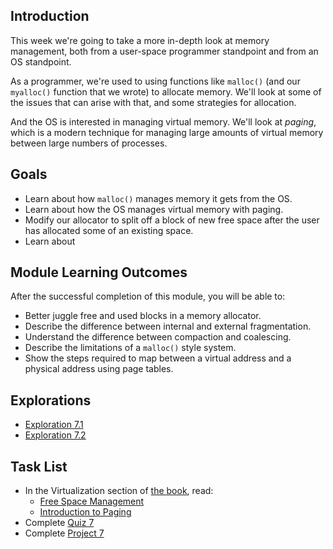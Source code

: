 ## Introduction

This week we're going to take a more in-depth look at memory management,
both from a user-space programmer standpoint and from an OS standpoint.

As a programmer, we're used to using functions like `malloc()` (and our
`myalloc()` function that we wrote) to allocate memory. We'll look at
some of the issues that can arise with that, and some strategies for
allocation.

And the OS is interested in managing virtual memory. We'll look at
_paging_, which is a modern technique for managing large amounts of
virtual memory between large numbers of processes.

## Goals

* Learn about how `malloc()` manages memory it gets from the OS.
* Learn about how the OS manages virtual memory with paging.
* Modify our allocator to split off a block of new free space after the
  user has allocated some of an existing space.
* Learn about 
  
## Module Learning Outcomes
  
After the successful completion of this module, you will be able to:

* Better juggle free and used blocks in a memory allocator.
* Describe the difference between internal and external fragmentation.
* Understand the difference between compaction and coalescing.
* Describe the limitations of a `malloc()` style system.
* Show the steps required to map between a virtual address and a
  physical address using page tables.

## Explorations

* [Exploration 7.1](https://canvas.oregonstate.edu/courses/1849663/assignments/8786298)
* [Exploration 7.2](https://canvas.oregonstate.edu/courses/1849663/assignments/8786299)

## Task List

* In the Virtualization section of [the book](https://pages.cs.wisc.edu/~remzi/OSTEP/), read:
  * [Free Space Management](https://pages.cs.wisc.edu/~remzi/OSTEP/vm-freespace.pdf)
  * [Introduction to Paging](https://pages.cs.wisc.edu/~remzi/OSTEP/vm-paging.pdf)
* Complete [Quiz 7](https://canvas.oregonstate.edu/courses/1849663/quizzes/2760937)
* Complete [Project 7](https://canvas.oregonstate.edu/courses/1849663/assignments/8786301)

